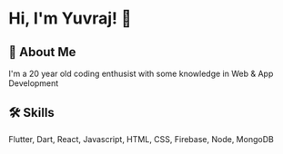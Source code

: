 # Hi, I'm Yuvraj! 👋

## 🚀 About Me
I'm a 20 year old coding enthusist with some knowledge in Web & App Development

## 🛠 Skills
Flutter, Dart, React, Javascript, HTML, CSS, Firebase, Node, MongoDB
